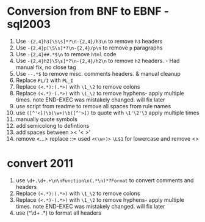 # Conversion from BNF to EBNF - sql2003

1. Use `-{2,4}h3[\S\s]*?\n-{2,4}/h3\n` to remove `h3` headers
1. Use `-{2,4}p[\S\s]*?\n-{2,4}/p\n` to remove `p` paragraphs
1. Use `-{2,4}##.*$\n` to remove `html` code
1. Use `-{2,4}h2[\S\s]*?\n-{2,4}/h2\n` to remove `h2` headers. - Had manual fix, no close tag
1. Use `--.*$` to remove misc. comments headers. & manual cleanup
1. Replace `PL/I` with `PL_I`
1. Replace `(<.*):(.*>)` with `\1_\2` to remove colons
1. Replace `(<.*)-(.*>)` with `\1_\2` to remove hyphens- apply multiple times. note END-EXEC was mistakely changed. will fix later
1. use script from readme to remove all spaces from rule names
1. use `([^'<])\b(\w+)\b([^'>])` to quote with `\1'\2'\3` apply multiple times
1. manually quote symbols
1. add semicolong to defintions
1. add spaces between >< '< >'
1. remove <...> replace ::=
used `<(\w+)>` `\L$1` for lowercase and remove <>

# convert 2011

1. use `\d+.\d+.+\n\nFunction\n(.*\n)*?Format` to convert comments and headers
1. Replace `(<.*):(.*>)` with `\1_\2` to remove colons
1. Replace `(<.*)-(.*>)` with `\1_\2` to remove hyphens- apply multiple times. note END-EXEC was mistakely changed. will fix later
1. use (^\d+ .*) to format all headers
